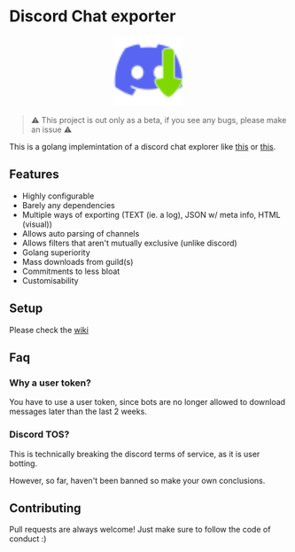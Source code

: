 # Discord Chat exporter

<p align="center">
    <img src="logo-m.svg" width="25%">
</p>

> :warning: This project is out only as a beta, if you see any bugs, please make an issue :warning:

This is a golang implemintation of a discord chat explorer like [this](https://github.com/Tyrrrz/DiscordChatExporter) or [this](https://github.com/mahtoid/DiscordChatExporterPy).

## Features

- Highly configurable 
- Barely any dependencies
- Multiple ways of exporting (TEXT (ie. a log), JSON w/ meta info, HTML (visual))
- Allows auto parsing of channels
- Allows filters that aren't mutually exclusive (unlike discord)
- Golang superiority
- Mass downloads from guild(s)
- Commitments to less bloat
- Customisability 

## Setup

Please check the [wiki](https://github.com/ShadiestGoat/DiscordChatExporter/wiki/Setup)

## Faq

### Why a user token?

You have to use a user token, since bots are no longer allowed to download messages later than the last 2 weeks. 

### Discord TOS?

This is technically breaking the discord terms of service, as it is user botting. 

However, so far, haven't been banned so make your own conclusions.

## Contributing

Pull requests are always welcome! Just make sure to follow the code of conduct :)
